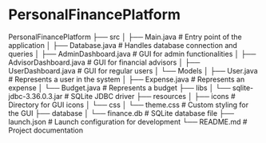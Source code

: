 # PersonalFinancePlatform

PersonalFinancePlatform
├── src
│   ├── Main.java                # Entry point of the application
│   ├── Database.java            # Handles database connection and queries
│   ├── AdminDashboard.java      # GUI for admin functionalities
│   ├── AdvisorDashboard.java    # GUI for financial advisors
│   ├── UserDashboard.java       # GUI for regular users
│   └── Models
│       ├── User.java            # Represents a user in the system
│       ├── Expense.java         # Represents an expense
│       └── Budget.java          # Represents a budget
├── libs
│   └── sqlite-jdbc-3.36.0.3.jar # SQLite JDBC driver
├── resources
│   ├── icons                    # Directory for GUI icons
│   └── css
│       └── theme.css            # Custom styling for the GUI
├── database
│   └── finance.db               # SQLite database file
├── launch.json                  # Launch configuration for development
└── README.md                    # Project documentation

